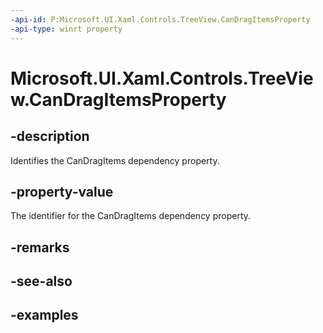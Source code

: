 ```yaml
---
-api-id: P:Microsoft.UI.Xaml.Controls.TreeView.CanDragItemsProperty
-api-type: winrt property
---
```


<!-- Property syntax.
public DependencyProperty CanDragItemsProperty { get; }
-->

# Microsoft.UI.Xaml.Controls.TreeView.CanDragItemsProperty

## -description

Identifies the CanDragItems dependency property.

## -property-value

The identifier for the CanDragItems dependency property.

## -remarks

## -see-also

## -examples


